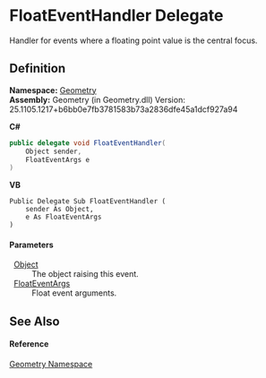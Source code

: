 # FloatEventHandler Delegate


Handler for events where a floating point value is the central focus.



## Definition
**Namespace:** <a href="eb409b48-e279-bdb4-daf3-3196b72d55a2.md">Geometry</a>  
**Assembly:** Geometry (in Geometry.dll) Version: 25.1105.1217+b6bb0e7fb3781583b73a2836dfe45a1dcf927a94

**C#**
``` C#
public delegate void FloatEventHandler(
	Object sender,
	FloatEventArgs e
)
```
**VB**
``` VB
Public Delegate Sub FloatEventHandler ( 
	sender As Object,
	e As FloatEventArgs
)
```



#### Parameters
<dl><dt>  <a href="https://learn.microsoft.com/dotnet/api/system.object" target="_blank" rel="noopener noreferrer">Object</a></dt><dd>The object raising this event.</dd><dt>  <a href="ffb00a31-7c7b-02be-48f3-77a46b4806fc.md">FloatEventArgs</a></dt><dd>Float event arguments.</dd></dl>

## See Also


#### Reference
<a href="eb409b48-e279-bdb4-daf3-3196b72d55a2.md">Geometry Namespace</a>  
